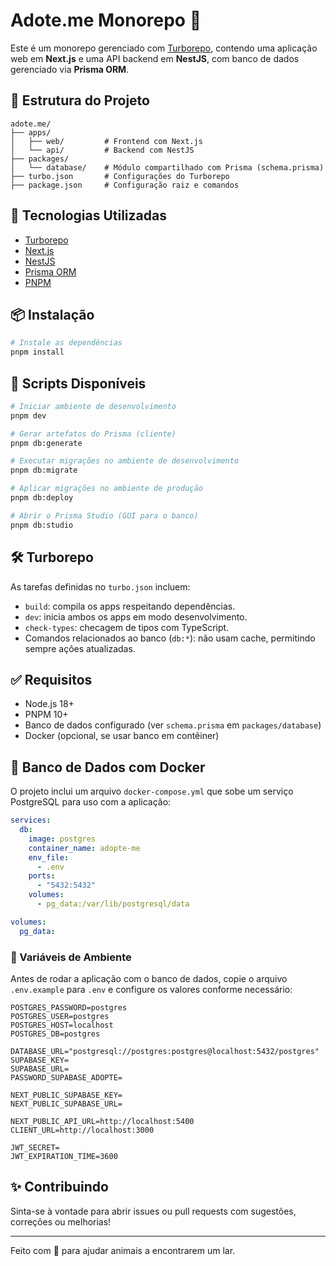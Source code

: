 # Adote.me Monorepo 🐾

Este é um monorepo gerenciado com [Turborepo](https://turbo.build/repo), contendo uma aplicação web em **Next.js** e uma API backend em **NestJS**, com banco de dados gerenciado via **Prisma ORM**.

## 📁 Estrutura do Projeto

```
adote.me/
├── apps/
│   ├── web/         # Frontend com Next.js
│   └── api/         # Backend com NestJS
├── packages/
│   └── database/    # Módulo compartilhado com Prisma (schema.prisma)
├── turbo.json       # Configurações do Turborepo
├── package.json     # Configuração raiz e comandos
```

## 🚀 Tecnologias Utilizadas

- [Turborepo](https://turbo.build/)
- [Next.js](https://nextjs.org/)
- [NestJS](https://nestjs.com/)
- [Prisma ORM](https://www.prisma.io/)
- [PNPM](https://pnpm.io/)

## 📦 Instalação

```bash
# Instale as dependências
pnpm install
```

## 🔧 Scripts Disponíveis

```bash
# Iniciar ambiente de desenvolvimento
pnpm dev

# Gerar artefatos do Prisma (cliente)
pnpm db:generate

# Executar migrações no ambiente de desenvolvimento
pnpm db:migrate

# Aplicar migrações no ambiente de produção
pnpm db:deploy

# Abrir o Prisma Studio (GUI para o banco)
pnpm db:studio
```

## 🛠 Turborepo

As tarefas definidas no `turbo.json` incluem:

- `build`: compila os apps respeitando dependências.
- `dev`: inicia ambos os apps em modo desenvolvimento.
- `check-types`: checagem de tipos com TypeScript.
- Comandos relacionados ao banco (`db:*`): não usam cache, permitindo sempre ações atualizadas.

## ✅ Requisitos

- Node.js 18+
- PNPM 10+
- Banco de dados configurado (ver `schema.prisma` em `packages/database`)
- Docker (opcional, se usar banco em contêiner)

## 🐘 Banco de Dados com Docker

O projeto inclui um arquivo `docker-compose.yml` que sobe um serviço PostgreSQL para uso com a aplicação:

```yaml
services:
  db:
    image: postgres
    container_name: adopte-me
    env_file:
      - .env
    ports:
      - "5432:5432"
    volumes:
      - pg_data:/var/lib/postgresql/data

volumes:
  pg_data:
```

### 🔐 Variáveis de Ambiente

Antes de rodar a aplicação com o banco de dados, copie o arquivo `.env.example` para `.env` e configure os valores conforme necessário:

```env
POSTGRES_PASSWORD=postgres
POSTGRES_USER=postgres
POSTGRES_HOST=localhost
POSTGRES_DB=postgres

DATABASE_URL="postgresql://postgres:postgres@localhost:5432/postgres"
SUPABASE_KEY=
SUPABASE_URL=
PASSWORD_SUPABASE_ADOPTE=

NEXT_PUBLIC_SUPABASE_KEY=
NEXT_PUBLIC_SUPABASE_URL=

NEXT_PUBLIC_API_URL=http://localhost:5400
CLIENT_URL=http://localhost:3000

JWT_SECRET=
JWT_EXPIRATION_TIME=3600
```

## ✨ Contribuindo

Sinta-se à vontade para abrir issues ou pull requests com sugestões, correções ou melhorias!

---

Feito com 💙 para ajudar animais a encontrarem um lar.
